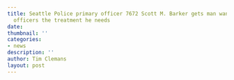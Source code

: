 ```yaml
---
title: Seattle Police primary officer 7672 Scott M. Barker gets man wanting to fight
  officers the treatment he needs
date: 
thumbnail: ''
categories:
- news
description: ''
author: Tim Clemans
layout: post
---
```

